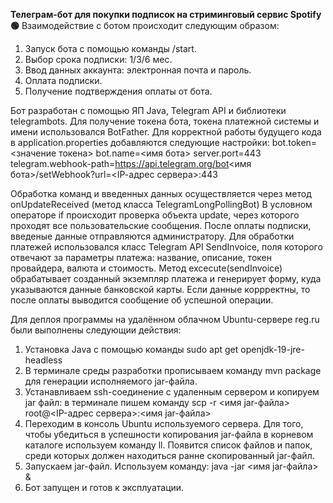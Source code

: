 **Телеграм-бот для покупки подписок на стриминговый сервис Spotify 🟢**
Взаимодействие с ботом происходит следующим образом: 
1. Запуск бота с помощью команды /start.
2. Выбор срока подписки: 1/3/6 мес.
3. Ввод данных аккаунта: электронная почта и пароль.
4. Оплата подписки.
5. Получение подтверждения оплаты  от бота.

Бот разработан с помощью ЯП Java, Telegram API и библиотеки telegrambots. Для получение токена бота, токена платежной системы и имени использовался BotFather. 
Для корректной работы будущего кода в application.properties добавляются следующие настройки: 
bot.token=<значение токена>
bot.name=<имя бота>
server.port=443
telegram.webhook-path=https://api.telegram.org/bot<имя бота>/setWebhook?url=<IP-aдрес сервера>:443

Обработка команд и введенных данных осуществляется через метод onUpdateReceived (метод класса TelegramLongPollingBot)
В условном операторе if происходит проверка объекта update, через которого проходят все пользовательские сообщения. После оплаты
подписки, введеные данные отправляются администратору. 
Для обработки платежей использовался класс Telegram API SendInvoice, поля которого отвечают за параметры платежа: название, описание, токен провайдера, валюта
и стоимость. 
Метод excecute(sendInvoice) обрабатывает созданный экземпляр платежа и генерирует форму, куда указываются данные банковской карты. Если данные коррректны, то после оплаты
выводится сообщение об успешной операции. 


Для деплоя программы на удалённом облачном Ubuntu-сервере reg.ru были выполнены следующии действия: 
1. Установка Java с помощью команды sudo apt get openjdk-19-jre-headless
2. В терминале среды разработки прописываем команду mvn package для генерации исполняемого jar-файла.
3. Устанавливаем ssh-соединение с удаленным сервером и копируем jar файл:
    в терминале пишем команду scp -r <имя jar-файла> root@<IP-адрес сервера>:<имя jar-файла>
4. Переходим в консоль Ubuntu используемого сервера. Для того, чтобы убедиться в успешности копирования jar-файла в корневом каталоге
   используем команду ll. Появится список файлов и папок, среди которых должен находиться ранне скопированный jar-файл.
5. Запускаем jar-файл. Используем команду: java -jar <имя jar-файла> &
6. Бот запущен и готов к эксплуатации.
